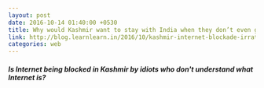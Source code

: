 ```yaml
---
layout: post
date: 2016-10-14 01:40:00 +0530
title: Why would Kashmir want to stay with India when they don’t even get access to internet like the rest of Indians?
link: http://blog.learnlearn.in/2016/10/kashmir-internet-blockade-irrational.html
categories: web
---
```


##### Is Internet being blocked in Kashmir by idiots who don't understand what Internet is? #####
